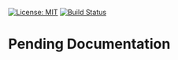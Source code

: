 
[![License: MIT](https://img.shields.io/badge/License-MIT-yellow.svg)](https://opensource.org/licenses/MIT)
[![Build Status](https://travis-ci.org/arielgpe/magician-ui.svg?branch=master)](https://travis-ci.org/arielgpe/magician-ui)

Pending Documentation
====================
